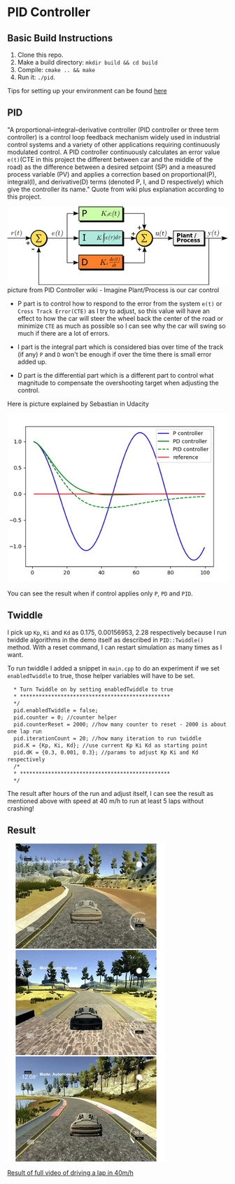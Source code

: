 # PID Controller

## Basic Build Instructions

1. Clone this repo.
2. Make a build directory: `mkdir build && cd build`
3. Compile: `cmake .. && make`
4. Run it: `./pid`. 

Tips for setting up your environment can be found [here](https://classroom.udacity.com/nanodegrees/nd013/parts/40f38239-66b6-46ec-ae68-03afd8a601c8/modules/0949fca6-b379-42af-a919-ee50aa304e6a/lessons/f758c44c-5e40-4e01-93b5-1a82aa4e044f/concepts/23d376c7-0195-4276-bdf0-e02f1f3c665d)

## PID 

"A proportional–integral–derivative controller (PID controller or three term controller) is a control loop feedback mechanism widely used in industrial control systems and a variety of other applications requiring continuously modulated control. A PID controller continuously calculates an error value `e(t)`(CTE in this project the different between car and the middle of the road) as the difference between a desired setpoint (SP) and a measured process variable (PV) and applies a correction based on proportional(P), integral(I), and derivative(D) terms (denoted P, I, and D respectively) which give the controller its name." Quote from wiki plus explanation according to this project.

![PID flow](./asset/PID.png)
picture from PID Controller wiki - Imagine Plant/Process is our car control

* P part is to control how to respond to the error from the system `e(t)` or `Cross Track Error(CTE)` as I try to adjust, so this value will have an effect to how the car will steer the wheel back the center of the road or minimize `CTE` as much as possible so I can see why the car will swing so much if there are a lot of errors.

* I part is the integral part which is considered bias over time of the track (if any) `P` and `D` won't be enough if over the time there is small error added up.

* D part is the differential part which is a different part to control what magnitude to compensate the overshooting target when adjusting the control. 

Here is picture explained by Sebastian in Udacity

![PID Control result](./asset/PID_result.png)

You can see the result when if control applies only `P`, `PD` and `PID`.

## Twiddle

I pick up `Kp`, `Ki` and `Kd` as 0.175, 0.00156953, 2.28 respectively because I run twiddle algorithms in the demo itself as described in `PID::Twiddle()` method. With a reset command, I can restart simulation as many times as I want.

To run twiddle I added a snippet in `main.cpp` to do an experiment if we set `enabledTwiddle` to true, those helper variables will have to be set.

```
  * Turn Twiddle on by setting enabledTwiddle to true
  * ************************************************
  */
  pid.enabledTwiddle = false;
  pid.counter = 0; //counter helper
  pid.counterReset = 2000; //how many counter to reset - 2000 is about one lap run
  pid.iterationCount = 20; //how many iteration to run twiddle
  pid.K = {Kp, Ki, Kd}; //use current Kp Ki Kd as starting point
  pid.dK = {0.3, 0.001, 0.3}; //params to adjust Kp Ki and Kd respectively
  /*
  * ************************************************
  */
```

The result after hours of the run and adjust itself, I can see the result as mentioned above with speed at 40 m/h to run at least 5 laps without crashing!

## Result

![Run 1](./asset/run_1.gif)
![Run 1](./asset/run_2.gif)
![Run 1](./asset/run_3.gif)

[Result of full video of driving a lap in 40m/h](./asset/Drive_result_40m.mp4)

